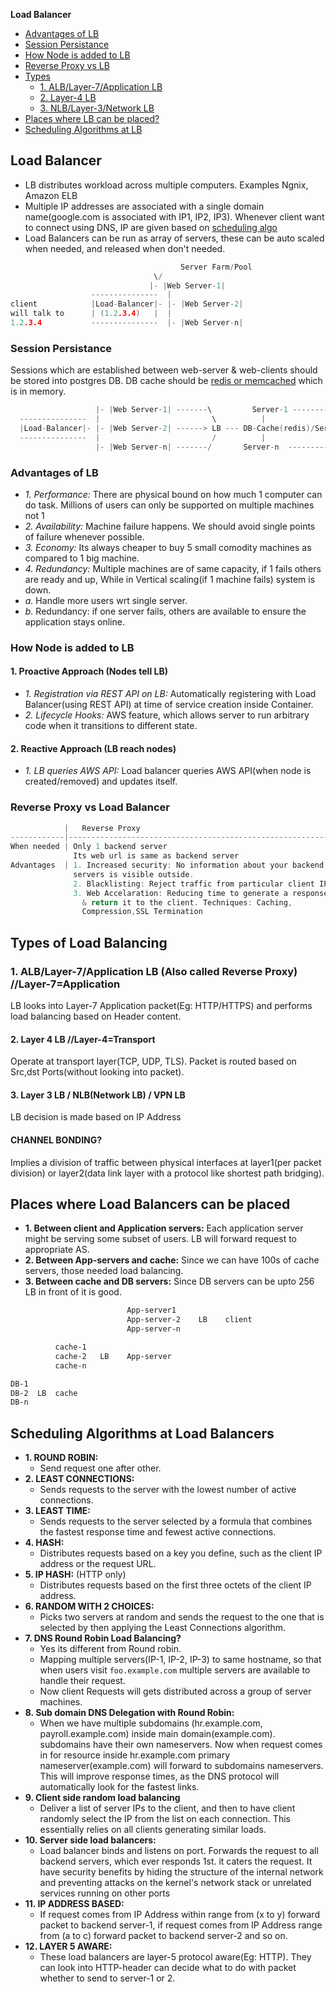 **Load Balancer**
- [Advantages of LB](#adv)
- [Session Persistance](#sp)
- [How Node is added to LB](#how)
- [Reverse Proxy vs LB](#vs)
- [Types](#ty)
  - [1. ALB/Layer-7/Application LB](#alb)
  - [2. Layer-4 LB](#4lb)
  - [3. NLB/Layer-3/Network LB](#3lb)
- [Places where LB can be placed?](#p)
- [Scheduling Algorithms at LB](#s)

## Load Balancer
- LB distributes workload across multiple computers. Examples Ngnix, Amazon ELB
- Multiple IP addresses are associated with a single domain name(google.com is associated with IP1, IP2, IP3). Whenever client want to connect using DNS, IP are given based on [scheduling algo](#s)
- Load Balancers can be run as array of servers, these can be auto scaled when needed, and released when don't needed.
```c
                                      Server Farm/Pool
		                        \/
	                           |- |Web Server-1|
                  ---------------  |
client            |Load-Balancer|- |- |Web Server-2|
will talk to      | (1.2.3.4)   |  |
1.2.3.4           ---------------  |- |Web Server-n|
```
<a name=sp></a>
### Session Persistance
Sessions which are established between web-server & web-clients should be stored into postgres DB. DB cache should be [redis or memcached](/System-Design/Concepts/Cache/DB_Caches) which is in memory.
```c
                   |- |Web Server-1| -------\         Server-1 -------------\         DB-1
  ---------------  |                         \          |                     \       |
  |Load-Balancer|- |- |Web Server-2| ------> LB --- DB-Cache(redis)/Server-2 - LB --- DB-2(Postgres)
  ---------------  |                         /          |                     /       |
                   |- |Web Server-n| -------/       Server-n  --------------/         DB-n
```

<a name=adv></a>
### Advantages of LB
- _1. Performance:_
There are physical bound on how much 1 computer can do task. Millions of users can only be supported on multiple machines not 1
- _2. Availability:_
Machine failure happens. We should avoid single points of failure whenever possible.
- _3. Economy:_
Its always cheaper to buy 5 small comodity machines as compared to 1 big machine.
- _4. Redundancy:_
Multiple machines are of same capacity, if 1 fails others are ready and up, While in Vertical scaling(if 1 machine fails) system is down.
- *a.* Handle more users wrt single server.
- *b.* Redundancy: if one server fails, others are available to ensure the application stays online.

<a name=how></a>
### How Node is added to LB
#### 1. Proactive Approach (Nodes tell LB)
- _1. Registration via REST API on LB:_ Automatically registering with Load Balancer(using REST API) at time of service creation inside Container.
- _2. Lifecycle Hooks:_ AWS feature, which allows server to run arbitrary code when it transitions to different state.
#### 2. Reactive Approach (LB reach nodes)
- _1. LB queries AWS API:_ Load balancer queries AWS API(when node is created/removed) and updates itself.

<a name=vs></a>
### Reverse Proxy vs Load Balancer
```c
            |   Reverse Proxy                                           |            Load Balancer
------------|-----------------------------------------------------------|------------------------------------
When needed | Only 1 backend server                                     | Multiple servers handling incoming requests
              Its web url is same as backend server                     | All servers mostly hold same content
Advantages  | 1. Increased security: No information about your backend  | 1. Handle more users than with a single server.
              servers is visible outside.                               | 2. Redundancy: if one server fails, others are available to ensure the application stays online.
              2. Blacklisting: Reject traffic from particular client IP |
              3. Web Accelaration: Reducing time to generate a response
                & return it to the client. Techniques: Caching, 
                Compression,SSL Termination
```

<a name=ty></a>
## Types of Load Balancing
<a name=alb></a>
### 1. ALB/Layer-7/Application LB (Also called Reverse Proxy)       //Layer-7=Application
LB looks into Layer-7 Application packet(Eg: HTTP/HTTPS) and performs load balancing based on Header content.
<a name=4lb></a>
#### 2. Layer 4 LB		//Layer-4=Transport
Operate at transport layer(TCP, UDP, TLS). Packet is routed based on Src,dst Ports(without looking into packet).
<a name=3lb></a>
#### 3. Layer 3 LB / NLB(Network LB) / VPN LB
LB decision is made based on IP Address
#### CHANNEL BONDING?
Implies a division of traffic between physical interfaces at layer1(per packet division) or layer2(data link layer with a protocol like shortest path bridging).

<a name=p></a>
## Places where Load Balancers can be placed
- **1. Between client and Application servers:** Each application server might be serving some subset of users. LB will forward request to appropriate AS.
- **2. Between App-servers and cache:** Since we can have 100s of cache servers, those needed load balancing.
- **3. Between cache and DB servers:** Since DB servers can be upto 256 LB in front of it is good.
```html
                          App-server1
                          App-server-2    LB    client
                          App-server-n

          cache-1
          cache-2   LB    App-server 
          cache-n

DB-1  
DB-2  LB  cache
DB-n
```

<a name=s></a>
## Scheduling Algorithms at Load Balancers
- **1. ROUND ROBIN:**    
  - Send request one after other.
- **2. LEAST CONNECTIONS:**
  - Sends requests to the server with the lowest number of active connections.
- **3. LEAST TIME:** 
  - Sends requests to the server selected by a formula that combines the fastest response time and fewest active connections.
- **4. HASH:** 
  - Distributes requests based on a key you define, such as the client IP address or the request URL.
- **5. IP HASH:** (HTTP only) 
  - Distributes requests based on the first three octets of the client IP address.
- **6. RANDOM WITH 2 CHOICES:**
  - Picks two servers at random and sends the request to the one that is selected by then applying the Least Connections algorithm.
- **7. DNS Round Robin Load Balancing?** 
  - Yes its different from Round robin.
  - Mapping multiple servers(IP-1, IP-2, IP-3) to same hostname, so that when users visit `foo.example.com` multiple servers are available to handle their request.
  - Now client Requests will gets distributed across a group of server machines.
- **8. Sub domain DNS Delegation with Round Robin:**    
  - When we have multiple subdomains (hr.example.com, payroll.example.com) inside main domain(example.com). subdomains have their own nameservers. Now when request comes in for resource inside hr.example.com primary nameserver(example.com) will forward to subdomains nameservers. This will improve response times, as the DNS protocol will automatically look for the fastest links.
- **9. Client side random load balancing**
  - Deliver a list of server IPs to the client, and then to have client randomly select the IP from the list on each connection. This essentially relies on all clients generating similar loads. 
- **10. Server side load balancers:** 
  - Load balancer binds and listens on port. Forwards the request to all backend servers, which ever responds 1st. it caters the request. It have security benefits by hiding the structure of the internal network and preventing attacks on the kernel's network stack or unrelated services running on other ports
- **11. IP ADDRESS BASED:**    
  - If request comes from IP Address within range from (x to y) forward packet to backend server-1, if request comes from IP Address range from (a to c) forward packet to backend server-2 and so on.
- **12. LAYER 5 AWARE:**    
  - These load balancers are layer-5 protocol aware(Eg: HTTP). They can look into HTTP-header can decide what to do with packet whether to send to server-1 or 2.

